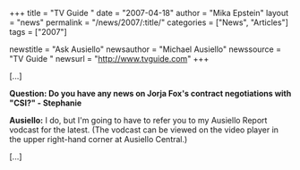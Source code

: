 +++
title = "TV Guide "
date = "2007-04-18"
author = "Mika Epstein"
layout = "news"
permalink = "/news/2007/:title/"
categories = ["News", "Articles"]
tags = ["2007"]

newstitle = "Ask Ausiello"
newsauthor = "Michael Ausiello"
newssource = "TV Guide "
newsurl = "http://www.tvguide.com"
+++

[...]

**Question: Do you have any news on Jorja Fox's contract negotiations with "CSI?" - Stephanie**

**Ausiello:** I do, but I'm going to have to refer you to my Ausiello Report vodcast for the latest. (The vodcast can be viewed on the video player in the upper right-hand corner at Ausiello Central.) 

[...]